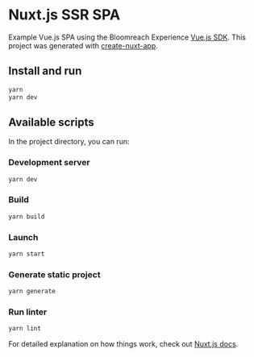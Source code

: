 # Nuxt.js SSR SPA
Example Vue.js SPA using the Bloomreach Experience [Vue.js SDK](https://www.npmjs.com/package/@bloomreach/vue-sdk).  This project was
generated with [create-nuxt-app](https://nuxtjs.org/guide/installation/).

## Install and run
```bash
yarn
yarn dev
```
## Available scripts
In the project directory, you can run:

### Development server
```bash
yarn dev
```

### Build
```bash
yarn build
```

### Launch
```bash
yarn start
```

### Generate static project
```bash
yarn generate
```

### Run linter
```bash
yarn lint
```

For detailed explanation on how things work, check out [Nuxt.js docs](https://nuxtjs.org).
